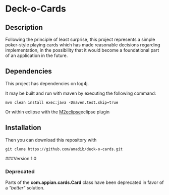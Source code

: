 Deck-o-Cards
=========


## Description

Following the principle of least surprise, this project represents a simple poker-style playing cards which has made reasonable decisions regarding implementation, in the possibility that it would become a foundational part of an application in the future.

## Dependencies
This project has dependencies on log4j. 

It may be built and run with maven by executing the following command:

    mvn clean install exec:java -Dmaven.test.skip=true

Or within eclipse with the [M2eclipse](https://www.eclipse.org/m2e/)eclipse plugin

## Installation
Then you can download this repository with

    git clone https://github.com/amadib/deck-o-cards.git


###Version
1.0

### Deprecated
Parts of the **com.appian.cards.Card** class have been deprecated in favor of a *"better"* solution.

